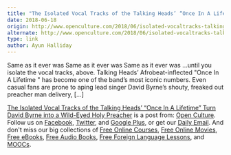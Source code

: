 ```yaml
---
title: "The Isolated Vocal Tracks of the Talking Heads’ “Once In A Lifetime” Turn David Byrne into a Wild-Eyed Holy Preacher"
date: 2018-06-18
origin: http://www.openculture.com/2018/06/isolated-vocaltracks-talking-heads-puts-lifetime-crazier-light.html
alternate: http://www.openculture.com/2018/06/isolated-vocaltracks-talking-heads-puts-lifetime-crazier-light.html
type: link
author: Ayun Halliday
---
```


Same as it ever was Same as it ever was Same as it ever was …until you isolate the vocal tracks, above. Talking Heads’ Afrobeat-inflected "Once In A Lifetime&nbsp;" has become one of the band’s most iconic numbers. Even casual fans are prone to aping lead singer David Byrne’s shouty, freaked out preacher man delivery, […]

[The Isolated Vocal Tracks of the Talking Heads’ “Once In A Lifetime” Turn David Byrne into a Wild-Eyed Holy Preacher](http://www.openculture.com/2018/06/isolated-vocaltracks-talking-heads-puts-lifetime-crazier-light.html) is a post from: [Open Culture](http://www.openculture.com). Follow us on [Facebook](https://www.facebook.com/openculture), [Twitter](https://twitter.com/#!/openculture), and [Google Plus](https://plus.google.com/108579751001953501160/posts), or get our [Daily Email](http://www.openculture.com/dailyemail). And don't miss our big collections of [Free Online Courses](http://www.openculture.com/freeonlinecourses), [Free Online Movies](http://www.openculture.com/freemoviesonline), [Free eBooks](http://www.openculture.com/free_ebooks),&nbsp;[Free Audio Books](http://www.openculture.com/freeaudiobooks), [Free Foreign Language Lessons](http://www.openculture.com/freelanguagelessons), and [MOOCs](http://www.openculture.com/free_certificate_courses).

